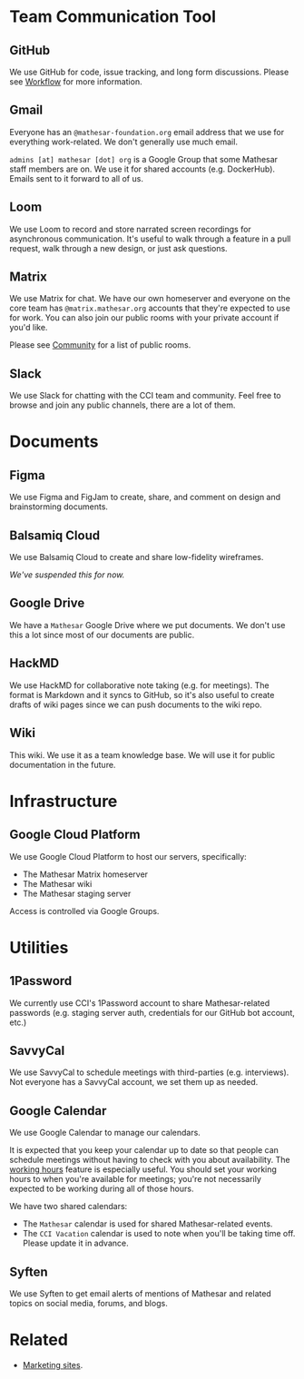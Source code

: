 # Team Communication Tool

## GitHub
We use GitHub for code, issue tracking, and long form discussions. Please see [Workflow](/archive/team/workflow/workflow) for more information.

## Gmail
Everyone has an `@mathesar-foundation.org` email address that we use for everything work-related. We don't generally use much email.

`admins [at] mathesar [dot] org` is a Google Group that some Mathesar staff members are on. We use it for shared accounts (e.g. DockerHub). Emails sent to it forward to all of us.

## Loom
We use Loom to record and store narrated screen recordings for asynchronous communication. It's useful to walk through a feature in a pull request, walk through a new design, or just ask questions.

## Matrix
We use Matrix for chat. We have our own homeserver and everyone on the core team has `@matrix.mathesar.org` accounts that they're expected to use for work. You can also join our public rooms with your private account if you'd like.

Please see [Community](/community) for a list of public rooms.

## Slack
We use Slack for chatting with the CCI team and community. Feel free to browse and join any public channels, there are a lot of them.

# Documents
## Figma
We use Figma and FigJam to create, share, and comment on design and brainstorming documents.

## Balsamiq Cloud
We use Balsamiq Cloud to create and share low-fidelity wireframes.

*We've suspended this for now.*

## Google Drive
We have a `Mathesar` Google Drive where we put documents. We don't use this a lot since most of our documents are public.

## HackMD
We use HackMD for collaborative note taking (e.g. for meetings). The format is Markdown and it syncs to GitHub, so it's also useful to create drafts of wiki pages since we can push documents to the wiki repo.

## Wiki
This wiki. We use it as a team knowledge base. We will use it for public documentation in the future.

# Infrastructure

## Google Cloud Platform
We use Google Cloud Platform to host our servers, specifically:

- The Mathesar Matrix homeserver
- The Mathesar wiki
- The Mathesar staging server

Access is controlled via Google Groups.

# Utilities

## 1Password
We currently use CCI's 1Password account to share Mathesar-related passwords (e.g. staging server auth, credentials for our GitHub bot account, etc.)

## SavvyCal
We use SavvyCal to schedule meetings with third-parties (e.g. interviews). Not everyone has a SavvyCal account, we set them up as needed.

## Google Calendar
We use Google Calendar to manage our calendars. 

It is expected that you keep your calendar up to date so that people can schedule meetings without having to check with you about availability. The [working hours](https://support.google.com/a/users/answer/9308669?hl=en) feature is especially useful. You should set your working hours to when you're available for meetings; you're not necessarily expected to be working during all of those hours.

We have two shared calendars:

- The `Mathesar` calendar is used for shared Mathesar-related events.
- The `CCI Vacation` calendar is used to note when you'll be taking time off. Please update it in advance.

## Syften
We use Syften to get email alerts of mentions of Mathesar and related topics on social media, forums, and blogs. 

# Related
- [Marketing sites](/marketing/sites).